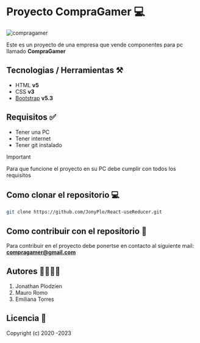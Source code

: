 # Proyecto CompraGamer 💻

![compragamer](https://yt3.googleusercontent.com/ytc/AGIKgqPveeCEFcpWB5u2y6X_-J-XprKIcCz4J7egkQD8Pw=s900-c-k-c0x00ffffff-no-rj)

Este es un proyecto de una empresa que vende componentes para pc llamado **CompraGamer**

## Tecnologias / Herramientas ⚒️

- HTML **v5**
- CSS **v3**
- [Bootstrap](https://getbootstrap.com/) **v5.3**

## Requisitos ✅

- Tener una PC
- Tener internet
- Tener git instalado

> [!IMPORTANT]
> Para que funcione el proyecto en su PC debe cumplir con todos los requisitos

## Como clonar el repositorio 💻

```bash
git clone https://github.com/JonyPlo/React-useReducer.git
```

## Como contribuir con el repositorio 🤝

Para contribuir en el proyecto debe ponertse en contacto al siguiente mail: **compragamer@gmail.com**

## Autores 👨‍💻👩‍💻

1. Jonathan Plodzien
2. Mauro Romo
3. Emiliana Torres

## Licencia 📄

Copyright (c) 2020 -2023
